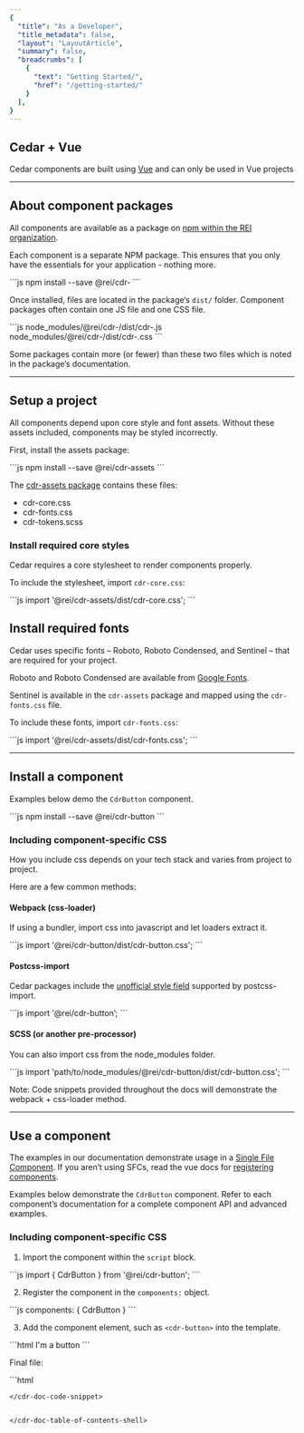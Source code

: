 ```yaml
---
{
  "title": "As a Developer",
  "title_metadata": false,
  "layout": "LayoutArticle",
  "summary": false,
  "breadcrumbs": [
    {
      "text": "Getting Started/",
      "href": "/getting-started/"
    }
  ],
}
---
```


<cdr-doc-table-of-contents-shell>

## Cedar + Vue
Cedar components are built using [Vue](https://vuejs.org) and can only be used in Vue projects
<hr>

## About component packages
All components are available as a package on [npm within the REI organization](https://www.npmjs.com/search?q=%40rei).

Each component is a separate NPM package. This ensures that you only have the essentials for your application - nothing more.

<cdr-doc-code-snippet :copy-button="false" :line-numbers="false">
```js
npm install --save @rei/cdr-<component-name>
```
</cdr-doc-code-snippet>

Once installed, files are located in the package&lsquo;s `dist/` folder. Component packages often contain one JS file and one CSS file. 

<cdr-doc-code-snippet :copy-button="false" :line-numbers="false">
```js
node_modules/@rei/cdr-<component-name>/dist/cdr-<component-name>.js
node_modules/@rei/cdr-<component-name>/dist/cdr-<component-name>.css
```
</cdr-doc-code-snippet>

Some packages contain more (or fewer) than these two files which is noted in the package’s documentation.

<hr>

## Setup a project
All components depend upon core style and font assets. Without these assets included, components may be styled incorrectly.

First, install the assets package:

<cdr-doc-code-snippet :copy-button="false" :line-numbers="false">
```js
npm install --save @rei/cdr-assets
```
</cdr-doc-code-snippet>

The [cdr-assets package](https://www.npmjs.com/package/@rei/cdr-assets) contains these files:
  * cdr-core.css
  * cdr-fonts.css
  * cdr-tokens.scss

### Install required core styles
Cedar requires a core stylesheet to render components properly.

To include the stylesheet, import `cdr-core.css`:

<cdr-doc-code-snippet :copy-button="false" :line-numbers="false">
```js
import '@rei/cdr-assets/dist/cdr-core.css';
```
</cdr-doc-code-snippet>

## Install required fonts
Cedar uses specific fonts – Roboto, Roboto Condensed, and Sentinel – that are required for your project. 

Roboto and Roboto Condensed are available from [Google Fonts](https://fonts.google.com/specimen/Roboto).

Sentinel is available in the `cdr-assets` package and mapped using the `cdr-fonts.css` file.

To include these fonts, import `cdr-fonts.css`:

<cdr-doc-code-snippet :copy-button="false" :line-numbers="false">
```js
import '@rei/cdr-assets/dist/cdr-fonts.css';
```
</cdr-doc-code-snippet>

<hr>

## Install a component
Examples below demo the `CdrButton` component.

<cdr-doc-code-snippet :copy-button="false" :line-numbers="false">
```js
npm install --save @rei/cdr-button
```
</cdr-doc-code-snippet>

### Including component-specific CSS
How you include css depends on your tech stack and varies from project to project. 

Here are a few common methods:

#### Webpack (css-loader)
If using a bundler, import css into javascript and let loaders extract it.

<cdr-doc-code-snippet :copy-button="false" :line-numbers="false">
```js
import '@rei/cdr-button/dist/cdr-button.css';
```
</cdr-doc-code-snippet>

#### Postcss-import
Cedar packages include the [unofficial style field]() supported by postcss-import.

<cdr-doc-code-snippet :copy-button="false" :line-numbers="false">
```js
import '@rei/cdr-button’;
```
</cdr-doc-code-snippet>

#### SCSS (or another pre-processor)
You can also import css from the node_modules folder.

<cdr-doc-code-snippet :copy-button="false" :line-numbers="false">
```js
import 'path/to/node_modules/@rei/cdr-button/dist/cdr-button.css';
```
</cdr-doc-code-snippet>

Note: Code snippets provided throughout the docs will demonstrate the webpack + css-loader method.

<hr>

## Use a component
The examples in our documentation demonstrate usage in a [Single File Component](https://vuejs.org/v2/guide/single-file-components.html). If you aren’t using SFCs, read the vue docs for [registering components](https://vuejs.org/v2/guide/components-registration.html).

Examples below demonstrate the `CdrButton` component. Refer to each component’s documentation for a complete component API and advanced examples.

### Including component-specific CSS
1. Import the component within the `script` block.

<cdr-doc-code-snippet :copy-button="false" :line-numbers="false">
```js
import { CdrButton } from '@rei/cdr-button';
```
</cdr-doc-code-snippet>

2. Register the component in the `components:` object.

<cdr-doc-code-snippet :copy-button="false" :line-numbers="false">
```js
components: {
  CdrButton
}
```
</cdr-doc-code-snippet>

3. Add the component element, such as `<cdr-button>` into the template.

<cdr-doc-code-snippet :copy-button="false" :line-numbers="false">
```html
<cdr-button>I'm a button</cdr-button>
```
</cdr-doc-code-snippet>

Final file:

<cdr-doc-code-snippet :copy-button="false" :line-numbers="false" :max-height="false">
```html
<template>
    <cdr-button>I'm a button</cdr-button>
</template>

<script>
import { CdrButton } from '@rei/cdr-button';
export default {
  ...
  components: {
      CdrButton
  }
}
</script>
```
</cdr-doc-code-snippet>


</cdr-doc-table-of-contents-shell>

